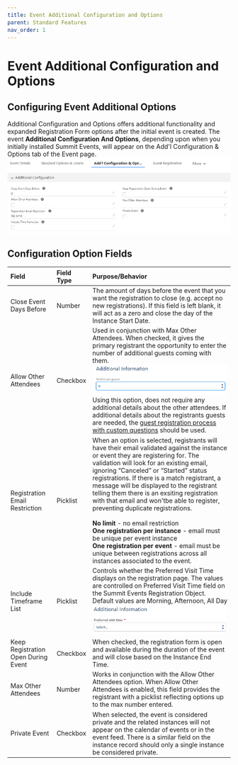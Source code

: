 ```yaml
---
title: Event Additional Configuration and Options
parent: Standard Features
nav_order: 1
---
```


# Event Additional Configuration and Options

## Configuring Event Additional Options
Additional Configuration and Options offers additional functionality and expanded Registration Form options after the initial event is created. The event **Additional Configuration And Options**, depending upon when you initially installed Summit Events, will appear on the Add'l Configuration & Options tab of the Event page.
![Add'l Config And Options Tab](images/EventAddConfigAndOptionsTab.PNG)


## Configuration Option Fields

| Field        | Field Type | Purpose/Behavior |
| :---          |:----| :---             |
| Close Event Days Before | Number | The amount of days before the event that you want the registration to close (e.g. accept no new registrations).  If this field is left blank, it will act as a zero and close the day of the Instance Start Date. |
| Allow Other Attendees | Checkbox | Used in conjunction with Max Other Attendees. When checked, it gives the primary registrant the opportunity to enter the number of additional guests coming with them. <br/> ![Add'l Guests Reg Screen](images/Addtl_Guests.png) <br/> Using this option, does not require any additional details about the other attendees. If additional details about the registrants guests are needed, the [guest registration process with custom questions](https://sfdo-community-sprints.github.io/summit-events-app-documentation/docs/advanced-features/custom-questions/#custom-questions-1) should be used. |
| Registration Email Restriction | Picklist | When an option is selected, registrants will have their email validated against the instance or event they are registering for. The validation will look for an existing email, ignoring “Canceled” or “Started” status registrations. If there is a match registrant, a message will be displayed to the registrant telling them there is an exsiting registration with that email and won'tbe able to register, preventing duplicate registrations.  <br/><br/> **No limit** - no email restriction <br/> **One registration per instance** - email must be unique per event instance <br/> **One registration per event** - email must be unique between registrations across all instances associated to the event. |
| Include Timeframe List | Picklist | Controls whether the Preferred Visit Time displays on the registration page. The values are controlled on Preferred Visit Time field on the Summit Events Registration Object.  Default values are Morning, Afternoon, All Day <br/> ![Timeframe List Image](images/Timeframe-List-Image.PNG) |
| Keep Registration Open During Event | Checkbox | When checked, the registration form is open and available during the duration of the event and will close based on the Instance End Time. |
| Max Other Attendees | Number | Works in conjunction with the Allow Other Attendees option.  When Allow Other Attendees is enabled, this field provides the registrant with a picklist reflecting options up to the max number entered. |
| Private Event | Checkbox | When selected, the event is considered private and the related instances will not appear on the calendar of events or in the event feed. There is a similar field on the instance record should only a single instance be considered private. |


